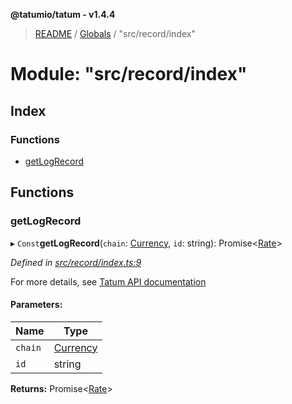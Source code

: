 **@tatumio/tatum - v1.4.4**

> [README](../README.md) / [Globals](../globals.md) / "src/record/index"

# Module: "src/record/index"

## Index

### Functions

* [getLogRecord](_src_record_index_.md#getlogrecord)

## Functions

### getLogRecord

▸ `Const`**getLogRecord**(`chain`: [Currency](../enums/_src_model_request_currency_.currency.md), `id`: string): Promise\<[Rate](../classes/_src_model_response_common_rate_.rate.md)>

*Defined in [src/record/index.ts:9](https://github.com/tatumio/tatum-js/blob/c5d1e16/src/record/index.ts#L9)*

For more details, see <a href="https://tatum.io/apidoc.html#operation/GetLog" target="_blank">Tatum API documentation</a>

#### Parameters:

Name | Type |
------ | ------ |
`chain` | [Currency](../enums/_src_model_request_currency_.currency.md) |
`id` | string |

**Returns:** Promise\<[Rate](../classes/_src_model_response_common_rate_.rate.md)>
